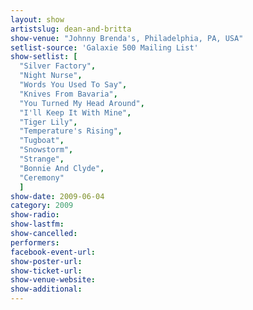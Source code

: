 ```yaml
---
layout: show
artistslug: dean-and-britta
show-venue: "Johnny Brenda's, Philadelphia, PA, USA"
setlist-source: 'Galaxie 500 Mailing List'
show-setlist: [
  "Silver Factory",
  "Night Nurse",
  "Words You Used To Say",
  "Knives From Bavaria",
  "You Turned My Head Around",
  "I'll Keep It With Mine",
  "Tiger Lily",
  "Temperature's Rising",
  "Tugboat",
  "Snowstorm",
  "Strange",
  "Bonnie And Clyde",
  "Ceremony"
  ]
show-date: 2009-06-04
category: 2009
show-radio: 
show-lastfm: 
show-cancelled: 
performers: 
facebook-event-url: 
show-poster-url: 
show-ticket-url: 
show-venue-website: 
show-additional: 
---
```


